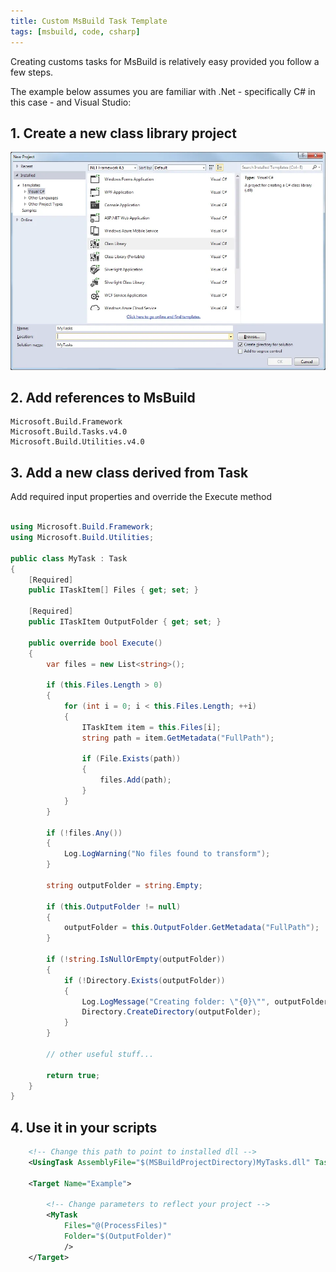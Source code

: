 ```yaml
---
title: Custom MsBuild Task Template
tags: [msbuild, code, csharp]
---
```


Creating customs tasks for MsBuild is relatively easy provided you follow a few steps.

The example below assumes you are familiar with .Net - specifically C# in this case - and
Visual Studio:

## 1. Create a new class library project

![New Project](/img/posts/custom-msbuild-task-template/vs-new-project.webp)

## 2. Add references to MsBuild

    Microsoft.Build.Framework
    Microsoft.Build.Tasks.v4.0
    Microsoft.Build.Utilities.v4.0

## 3. Add a new class derived from Task

Add required input properties and override the Execute method

```csharp

using Microsoft.Build.Framework;
using Microsoft.Build.Utilities;

public class MyTask : Task
{
    [Required]
    public ITaskItem[] Files { get; set; }

    [Required]
    public ITaskItem OutputFolder { get; set; }

    public override bool Execute()
    {
        var files = new List<string>();

        if (this.Files.Length > 0)
        {
            for (int i = 0; i < this.Files.Length; ++i)
            {
                ITaskItem item = this.Files[i];
                string path = item.GetMetadata("FullPath");

                if (File.Exists(path))
                {
                    files.Add(path);
                }
            }
        }

        if (!files.Any())
        {
            Log.LogWarning("No files found to transform");
        }

        string outputFolder = string.Empty;

        if (this.OutputFolder != null)
        {
            outputFolder = this.OutputFolder.GetMetadata("FullPath");
        }

        if (!string.IsNullOrEmpty(outputFolder))
        {
            if (!Directory.Exists(outputFolder))
            {
                Log.LogMessage("Creating folder: \"{0}\"", outputFolder);
                Directory.CreateDirectory(outputFolder);
            }
        }

        // other useful stuff...

        return true;
    }
}
```

## 4. Use it in your scripts

```xml
    <!-- Change this path to point to installed dll -->
    <UsingTask AssemblyFile="$(MSBuildProjectDirectory)MyTasks.dll" TaskName="MyTask"/>

    <Target Name="Example">

    	<!-- Change parameters to reflect your project -->
    	<MyTask
    		Files="@(ProcessFiles)"
    		Folder="$(OutputFolder)"
    		/>
    </Target>
```
